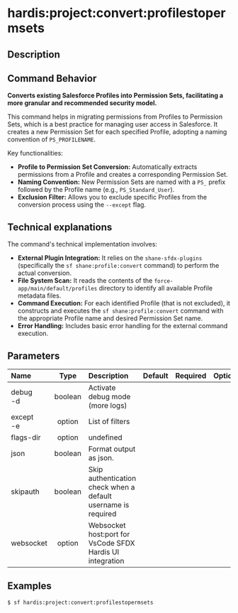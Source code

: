 <!-- This file has been generated with command 'sf hardis:doc:plugin:generate'. Please do not update it manually or it may be overwritten -->
# hardis:project:convert:profilestopermsets

## Description


## Command Behavior

**Converts existing Salesforce Profiles into Permission Sets, facilitating a more granular and recommended security model.**

This command helps in migrating permissions from Profiles to Permission Sets, which is a best practice for managing user access in Salesforce. It creates a new Permission Set for each specified Profile, adopting a naming convention of `PS_PROFILENAME`.

Key functionalities:

- **Profile to Permission Set Conversion:** Automatically extracts permissions from a Profile and creates a corresponding Permission Set.
- **Naming Convention:** New Permission Sets are named with a `PS_` prefix followed by the Profile name (e.g., `PS_Standard_User`).
- **Exclusion Filter:** Allows you to exclude specific Profiles from the conversion process using the `--except` flag.

## Technical explanations

The command's technical implementation involves:

- **External Plugin Integration:** It relies on the `shane-sfdx-plugins` (specifically the `sf shane:profile:convert` command) to perform the actual conversion.
- **File System Scan:** It reads the contents of the `force-app/main/default/profiles` directory to identify all available Profile metadata files.
- **Command Execution:** For each identified Profile (that is not excluded), it constructs and executes the `sf shane:profile:convert` command with the appropriate Profile name and desired Permission Set name.
- **Error Handling:** Includes basic error handling for the external command execution.


## Parameters

| Name          |  Type   | Description                                                   | Default | Required | Options |
|:--------------|:-------:|:--------------------------------------------------------------|:-------:|:--------:|:-------:|
| debug<br/>-d  | boolean | Activate debug mode (more logs)                               |         |          |         |
| except<br/>-e | option  | List of filters                                               |         |          |         |
| flags-dir     | option  | undefined                                                     |         |          |         |
| json          | boolean | Format output as json.                                        |         |          |         |
| skipauth      | boolean | Skip authentication check when a default username is required |         |          |         |
| websocket     | option  | Websocket host:port for VsCode SFDX Hardis UI integration     |         |          |         |

## Examples

```shell
$ sf hardis:project:convert:profilestopermsets
```


